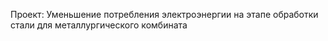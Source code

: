Проект: Уменьшение потребления электроэнергии на этапе обработки стали для металлургического комбината
